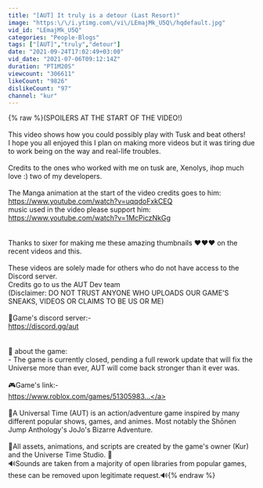 ```yaml
---
title: "[AUT] It truly is a detour (Last Resort)"
image: "https:\/\/i.ytimg.com\/vi\/LEmajMk_U5Q\/hqdefault.jpg"
vid_id: "LEmajMk_U5Q"
categories: "People-Blogs"
tags: ["[AUT]","truly","detour"]
date: "2021-09-24T17:02:49+03:00"
vid_date: "2021-07-06T09:12:14Z"
duration: "PT1M20S"
viewcount: "306611"
likeCount: "9826"
dislikeCount: "97"
channel: "kur"
---
```

{% raw %}(SPOILERS AT THE START OF THE VIDEO!)<br /><br />This video shows how you could possibly play with Tusk and beat others!<br />I hope you all enjoyed this I plan on making more videos but it was tiring due to work being on the way and real-life troubles.<br /><br />Credits to the ones who worked with me on tusk are, Xenolys, ihop much love :) two of my developers.<br /><br />The Manga animation at the start of the video credits goes to him:<br /><a rel="nofollow" target="blank" href="https://www.youtube.com/watch?v=uqqdoFxkCEQ">https://www.youtube.com/watch?v=uqqdoFxkCEQ</a><br />music used in the video please support him:<br /><a rel="nofollow" target="blank" href="https://www.youtube.com/watch?v=1McPiczNkGg">https://www.youtube.com/watch?v=1McPiczNkGg</a><br /><br /><br />Thanks to sixer for making me these amazing thumbnails ❤️❤️❤️ on the recent videos and this.<br /><br />These videos are solely made for others who do not have access to the Discord server.<br />Credits go to us the AUT Dev team<br />(Disclaimer: DO NOT TRUST ANYONE WHO UPLOADS OUR GAME'S SNEAKS, VIDEOS OR CLAIMS TO BE US OR ME)<br /><br />📱Game's discord server:-<br /><a rel="nofollow" target="blank" href="https://discord.gg/aut">https://discord.gg/aut</a><br /><br /><br />📰 about the game:<br />- The game is currently closed, pending a full rework update that will fix the Universe more than ever, AUT will come back stronger than it ever was.<br /><br />🎮Game's link:-<br /><a rel="nofollow" target="blank" href="https://www.roblox.com/games/51305983...">https://www.roblox.com/games/51305983...</a><br /><br />🔮A Universal Time (AUT) is an action/adventure game inspired by many different popular shows, games, and animes. Most notably the Shōnen Jump Anthology's JoJo's Bizarre Adventure.<br /><br />💼All assets, animations, and scripts are created by the game's owner (Kur) and the Universe Time Studio. 💼<br />🔊Sounds are taken from a majority of open libraries from popular games, these can be removed upon legitimate request.🔊{% endraw %}
